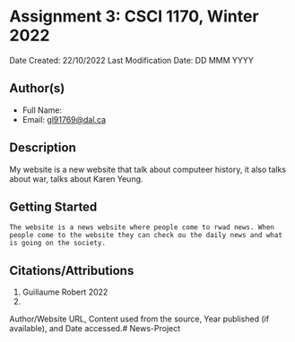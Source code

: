 # Assignment 3: CSCI 1170, Winter 2022

Date Created: 22/10/2022
Last Modification Date: DD MMM YYYY


## Author(s)

- Full Name: <Guillaume Robert>
- Email: gl91769@dal.ca


## Description

My website is a new website that talk about computeer history, it also talks about war, talks about Karen Yeung. 


## Getting Started

    The website is a news website where people come to rwad news. When people come to the website they can check ou the daily news and what is going on the society.


## Citations/Attributions
1. Guillaume Robert 2022
2.  
Author/Website URL, Content used from the source, Year published (if available), and Date accessed.#   N e w s - P r o j e c t  
 